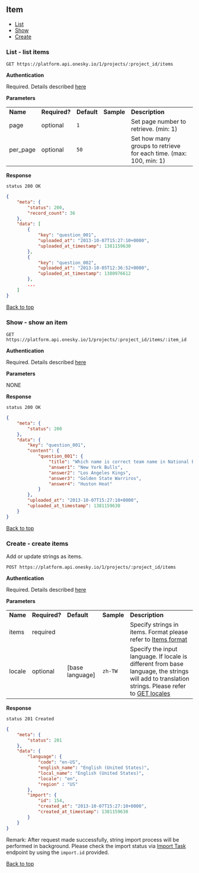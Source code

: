 ## Item
- [List](#list---list-items)
- [Show](#show---show-an-item)
- [Create](#create---create-items)


### List - list items

    GET https://platform.api.onesky.io/1/projects/:project_id/items

**Authentication**

Required. Details described [here](/README.md#authentication)

**Parameters**

<table>
    <tr>
        <td><strong>Name</strong></td>
        <td><strong>Required?</strong></td>
        <td><strong>Default</strong></td>
        <td><strong>Sample</strong></td>
        <td><strong>Description</strong></td>
    </tr>
    <tr>
        <td>page</td>
        <td>optional</td>
        <td><code>1</code></td>
        <td></td>
        <td>Set page number to retrieve. (min: 1)</td>
    </tr>
    <tr>
        <td>per_page</td>
        <td>optional</td>
        <td><code>50</code></td>
        <td></td>
        <td>Set how many groups to retrieve for each time. (max: 100, min: 1)</td>
    </tr>
</table>

**Response**

```
status 200 OK
```
``` json
{
    "meta": {
        "status": 200,
        "record_count": 36
    },
    "data": [
        {
            "key": "question_001",
            "uploaded_at": "2013-10-07T15:27:10+0000",
            "uploaded_at_timestamp": 1381159630
        },
        {
            "key": "question_002",
            "uploaded_at": "2013-10-05T12:36:52+0000",
            "uploaded_at_timestamp": 1380976612
        },
        ...
    ]
}
```

[Back to top](#item)

### Show - show an item

    GET https://platform.api.onesky.io/1/projects/:project_id/items/:item_id

**Authentication**

Required. Details described [here](/README.md#authentication)

**Parameters**

NONE

**Response**

```
status 200 OK
```
``` json
{
    "meta": {
        "status": 200
    },
    "data": {
        "key": "question_001",
        "content": {
            "question_001": {
                "title": "Which name is correct team name in National Basketball Association (NBA)?",
                "answer1": "New York Bulls",
                "answer2": "Los Angeles Kings",
                "answer3": "Golden State Warriros",
                "answer4": "Huston Heat"
            }
        },
        "uploaded_at": "2013-10-07T15:27:10+0000",
        "uploaded_at_timestamp": 1381159630
    }
}
```

[Back to top](#item)

### Create - create items
Add or update strings as items.

    POST https://platform.api.onesky.io/1/projects/:project_id/items

**Authentication**

Required. Details described [here](/README.md#authentication)

**Parameters**

<table>
    <tr>
        <td><strong>Name</strong></td>
        <td><strong>Required?</strong></td>
        <td><strong>Default</strong></td>
        <td><strong>Sample</strong></td>
        <td><strong>Description</strong></td>
    </tr>
    <tr>
        <td>items</td>
        <td>required</td>
        <td></td>
        <td></td>
        <td>Specify strings in items. Format please refer to <a href="/reference/item_format.md">Items format</a></td>
    </tr>
    <tr>
        <td>locale</td>
        <td>optional</td>
        <td>[base language]</td>
        <td><code>zh-TW</code></td>
        <td>Specify the input language. If locale is different from base language, the strings will add to translation strings. Please refer to <a href="/resources/locale.md">GET locales</a></td>
    </tr>
</table>

**Response**

```
status 201 Created
```
``` json
{
    "meta": {
        "status": 201
    },
    "data": {
        "language": {
            "code": "en-US",
            "english_name": "English (United States)",
            "local_name": "English (United States)",
            "locale": "en",
            "region" : "US"
        },
        "import": {
            "id": 154,
            "created_at": "2013-10-07T15:27:10+0000",
            "created_at_timestamp": 1381159630
        }
    }
}
```
Remark: After request made successfully, string import process will be performed in background. Please check the import status via [Import Task](/resources/import_task.md#show---show-an-import-task) endpoint by using the `import.id` provided.

[Back to top](#item)
